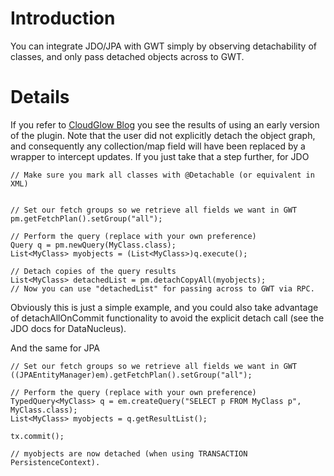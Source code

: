 # Introduction #

You can integrate JDO/JPA with GWT simply by observing detachability of classes, and only pass detached objects across to GWT.


# Details #

If you refer to [CloudGlow Blog](http://blog.cloudglow.com/2010/04/google-app-engine-arraylist-jdo-object.html) you see the results of using an early version of the plugin. Note that the user did not explicitly detach the object graph, and consequently any collection/map field will have been replaced by a wrapper to intercept updates. If you just take that a step further, for JDO
```
// Make sure you mark all classes with @Detachable (or equivalent in XML)


// Set our fetch groups so we retrieve all fields we want in GWT
pm.getFetchPlan().setGroup("all");

// Perform the query (replace with your own preference)
Query q = pm.newQuery(MyClass.class);
List<MyClass> myobjects = (List<MyClass>)q.execute();

// Detach copies of the query results
List<MyClass> detachedList = pm.detachCopyAll(myobjects);
// Now you can use "detachedList" for passing across to GWT via RPC.
```
Obviously this is just a simple example, and you could also take advantage of detachAllOnCommit functionality to avoid the explicit detach call (see the JDO docs for DataNucleus).



And the same for JPA
```
// Set our fetch groups so we retrieve all fields we want in GWT
((JPAEntityManager)em).getFetchPlan().setGroup("all");

// Perform the query (replace with your own preference)
TypedQuery<MyClass> q = em.createQuery("SELECT p FROM MyClass p", MyClass.class);
List<MyClass> myobjects = q.getResultList();

tx.commit();

// myobjects are now detached (when using TRANSACTION PersistenceContext).
```